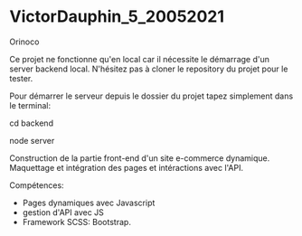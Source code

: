 # VictorDauphin_5_20052021
Orinoco

  Ce projet ne fonctionne qu'en local car il nécessite le démarrage d'un server backend local.
  N'hésitez pas à cloner le repository du projet pour le tester.

  Pour démarrer le serveur depuis le dossier du projet tapez simplement dans le terminal:

  cd backend

  node server

Construction de la partie front-end d'un site e-commerce dynamique. Maquettage et intégration des pages et intéractions avec l'API.

Compétences:

- Pages dynamiques avec Javascript
- gestion d'API avec JS
- Framework SCSS: Bootstrap.